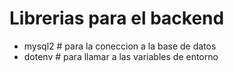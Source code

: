 # Librerias para el backend

- mysql2 # para la coneccion a la base de datos
- dotenv # para llamar a las variables de entorno
